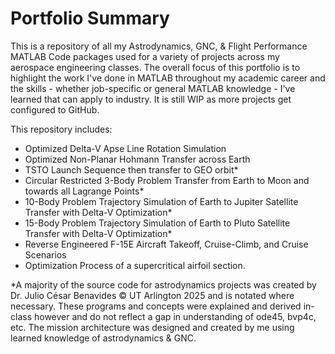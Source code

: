# Portfolio Summary

This is a repository of all my Astrodynamics, GNC, &amp; Flight Performance MATLAB Code packages used for a variety of projects across my aerospace engineering classes. The overall focus of this portfolio is to highlight the work I've done in MATLAB throughout my academic career and the skills - whether job-specific or general MATLAB knowledge - I've learned that can apply to industry. It is still WIP as more projects get configured to GitHub.

This repository includes:

 - Optimized Delta-V Apse Line Rotation Simulation
 - Optimized Non-Planar Hohmann Transfer across Earth
 - TSTO Launch Sequence then transfer to GEO orbit*
 - Circular Restricted 3-Body Problem Transfer from Earth to Moon and towards all Lagrange Points*
 - 10-Body Problem Trajectory Simulation of Earth to Jupiter Satellite Transfer with Delta-V Optimization*
 - 15-Body Problem Trajectory Simulation of Earth to Pluto Satellite Transfer with Delta-V Optimization*
 - Reverse Engineered F-15E Aircraft Takeoff, Cruise-Climb, and Cruise Scenarios
 - Optimization Process of a supercritical airfoil section.

*A majority of the source code for astrodynamics projects was created by Dr. Julio César Benavides © UT Arlington 2025 and is notated where necessary. These programs and concepts were explained and derived in-class however and do not reflect a gap in understanding of ode45, bvp4c, etc. The mission architecture was designed and created by me using learned knowledge of astrodynamics & GNC.
